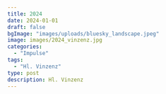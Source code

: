 ```yaml
---
title: 2024
date: 2024-01-01
draft: false
bgImage: "images/uploads/bluesky_landscape.jpeg"
image: images/2024_vinzenz.jpg
categories:
  - "Impulse"
tags:
  - "Hl. Vinzenz"
type: post
description: Hl. Vinzenz
---
```



<!--more-->
